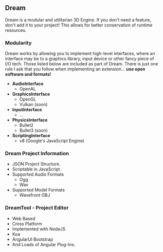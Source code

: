 ## Dream

Dream is a modular and utilitarian 3D Engine. If you don't need a feature, don't
add it to your project! This allows for better conservation of runtime resources.

### Modularity

Dream works by allowing you to implement high-level interfaces, where an
interface may be to a graphics library, input device or other fancy piece of I/O
tech. Those listed below are included as part of Dream. There is just one rule I
ask that you follow when implementing an extension... **use open software and
formats!**

* **AudioInterface**
    * OpenAL
* **GraphicsInterface**
    * OpenGL
    * Vulkan (soon)
* **InputInterface**
    * ...
* **PhysicsInterface**
    * Bullet2
    * Bullet3 (soon)
* **ScriptingInterface**
    * v8 (Google's JavaScript Engine)

### Dream Project Information
* JSON Project Structure.
* Scriptable in JavaScript
* Supported Audio Formats
    * Ogg
    * Wav
* Supported Model Formats
    * Wavefront OBJ

### DreamTool - Project Editor
* Web Based
* Cross Platform
* Implemented with NodeJS
* Koa
* AngularUI Bootstrap
* And Loads of Angular Plug-Ins.

